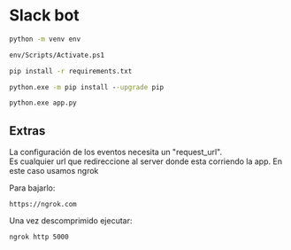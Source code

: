 # Slack bot

```cmd
python -m venv env
```

```cmd
env/Scripts/Activate.ps1
```

```cmd
pip install -r requirements.txt
```

```cmd
python.exe -m pip install --upgrade pip
```

```cmd
python.exe app.py
```

## Extras

La configuración de los eventos necesita un "request_url".  
Es cualquier url que redireccione al server donde esta corriendo la app.
En este caso usamos ngrok

Para bajarlo:

```http
https://ngrok.com
```

Una vez descomprimido ejecutar:

```cmd
ngrok http 5000
```
